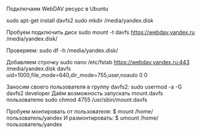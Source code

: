 
Подключаем WebDAV ресурс в Ubuntu

sudo apt-get install davfs2
sudo mkdir /media/yandex.disk

Пробуем подключить диск
sudo mount -t davfs https://webdav.yandex.ru /media/yandex.disk/

Проверяем: 
sudo df -h /media/yandex.disk/

Добавляем строчку
sudo nano /etc/fstab
https://webdav.yandex.ru:443       /media/yandex.disk   davfs         uid=1000,file_mode=640,dir_mode=755,user,noauto    0 0 

Заносим своего пользователя в группу davfs2:
sudo usermod -a -G davfs2 developer
Даём возможность запускать mount.davfs пользователю
sudo chmod 4755 /usr/sbin/mount.davfs

Пробуем монтировать от пользователя:
$ mount /home/пользователь/yandex
И размонтировать:
$ umount /home/пользователь/yandex

